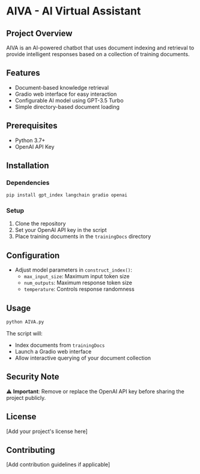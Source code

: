 # AIVA - AI Virtual Assistant

## Project Overview
AIVA is an AI-powered chatbot that uses document indexing and retrieval to provide intelligent responses based on a collection of training documents.

## Features
- Document-based knowledge retrieval
- Gradio web interface for easy interaction
- Configurable AI model using GPT-3.5 Turbo
- Simple directory-based document loading

## Prerequisites
- Python 3.7+
- OpenAI API Key

## Installation

### Dependencies
```bash
pip install gpt_index langchain gradio openai
```

### Setup
1. Clone the repository
2. Set your OpenAI API key in the script
3. Place training documents in the `trainingDocs` directory

## Configuration
- Adjust model parameters in `construct_index()`:
  - `max_input_size`: Maximum input token size
  - `num_outputs`: Maximum response token size
  - `temperature`: Controls response randomness

## Usage
```bash
python AIVA.py
```
The script will:
- Index documents from `trainingDocs`
- Launch a Gradio web interface
- Allow interactive querying of your document collection

## Security Note
⚠️ **Important**: Remove or replace the OpenAI API key before sharing the project publicly.

## License
[Add your project's license here]

## Contributing
[Add contribution guidelines if applicable]
